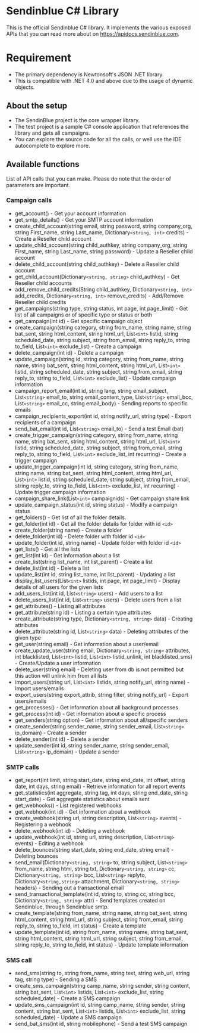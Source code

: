 # Sendinblue C# Library

This is the official Sendinblue C# library. It implements the various exposed APIs that you can read more about on https://apidocs.sendinblue.com.

# Requirement

 * The primary dependency is Newtonsoft's JSON .NET library. 
 * This is compatible with .NET 4.0 and above due to the usage of dynamic objects. 

## About the setup

 * The SendinBlue project is the core wrapper library.
 * The test project is a sample C# console application that references the library and gets all campaigns.
 * You can explore the source code for all the calls, or well use the IDE autocomplete to explore more.

## Available functions

List of API calls that you can make. Please do note that the order of parameters are important.

### Campaign calls

 * get_account() - Get your account information
 * get_smtp_details() - Get your SMTP account information
 * create_child_account(string email, string password, string company_org, string First_name, string Last_name, Dictionary`<string, int>` credits) - Create a Reseller child account
 * update_child_account(string child_authkey, string company_org, string First_name, string Last_name, string password) - Update a Reseller child account
 * delete_child_account(string child_authkey) - Delete a Reseller child account
 * get_child_account(Dictionary`<string, string>` child_authkey) - Get Reseller child accounts
 * add_remove_child_credits(String child_authkey, Dictionary`<string, int>` add_credits, Dictionary`<string, int>` remove_credits) - Add/Remove Reseller child credits
 * get_campaigns(string type, string status, int page, int page_limit) - Get list of all campaigns or of specific type or status or both
 * get_campaign(int id) - Get specific campaign object
 * create_campaign(string category, string from_name, string name, string bat_sent, string html_content, string html_url, List`<int>` listid, string scheduled_date, string subject, string from_email, string reply_to, string to_field, List`<int>` exclude_list) - Create a campaign
 * delete_campaign(int id) - Delete a campaign
 * update_campaign(string id, string category, string from_name, string name, string bat_sent, string html_content, string html_url, List`<int>` listid, string scheduled_date, string subject, string from_email, string reply_to, string to_field, List`<int>` exclude_list) - Update campaign information
 * campaign_report_email(int id, string lang, string email_subject, List`<string>` email_to, string email_content_type, List`<string>` email_bcc, List`<string>` email_cc, string email_body) - Sending reports to specific emails
 * campaign_recipients_export(int id, string notify_url, string type) - Export recipients of a campaign
 * send_bat_email(int id, List`<string>` email_to) - Send a test Email (bat)
 * create_trigger_campaign(string category, string from_name, string name, string bat_sent, string html_content, string html_url, List`<int>` listid, string scheduled_date, string subject, string from_email, string reply_to, string to_field, List`<int>` exclude_list, int recurring) - Create a trigger campaign
 * update_trigger_campaign(int id, string category, string from_name, string name, string bat_sent, string html_content, string html_url, List`<int>` listid, string scheduled_date, string subject, string from_email, string reply_to, string to_field, List`<int>` exclude_list, int recurring) - Update trigger campaign information
 * campaign_share_link(List`<int>` campaignids) - Get campaign share link
 * update_campaign_status(int id, string status) - Modify a campaign status
 * get_folders() - Get list of all the folder details.
 * get_folder(int id) - Get all the folder details for folder with id `<id>`
 * create_folder(string name) - Create a folder
 * delete_folder(int id) - Delete folder with folder id `<id>`
 * update_folder(int id, string name) - Update folder with folder id `<id>`
 * get_lists() - Get all the lists
 * get_list(int id) - Get information about a list
 * create_list(string list_name, int list_parent) - Create a list
 * delete_list(int id) - Delete a list
 * update_list(int id, string list_name, int list_parent) - Updating a list
 * display_list_users(List`<int>` listids, int page, int page_limit) - Display details of all users for the given lists
 * add_users_list(int id, List`<string>` users) - Add users to a list
 * delete_users_list(int id, List`<string>` users) - Delete users from a list
 * get_attributes() - Listing all attributes
 * get_attribute(string id) - Listing a certain type attributes
 * create_attribute(string type, Dictionary`<string, string>` data) - Creating attributes
 * delete_attribute(string id, List`<string>` data) - Deleting attributes of the given type
 * get_user(string email) - Get information about a user/email
 * create_update_user(string email, Dictionary`<string, string>` attributes, int blacklisted, List`<int>` listid, List`<int>` listid_unlink, int blacklisted_sms) - Create/Update a user information
 * delete_user(string email) - Deleting user from db is not permitted but this action will unlink him from all lists
 * import_users(string url, List`<int>` listids, string notify_url, string name) - Import users/emails
 * export_users(string export_attrib, string filter, string notify_url) - Export users/emails
 * get_processes() - Get information about all background processes
 * get_process(int id) - Get information about a specific process
 * get_senders(string option) - Get information about all/specific senders
 * create_sender(string sender_name, string sender_email, List`<string>` ip_domain) - Create a sender
 * delete_sender(int id) - Delete a sender
 * update_sender(int id, string sender_name, string sender_email, List`<string>` ip_domain) - Update a sender

### SMTP calls

 * get_report(int limit, string start_date, string end_date, int offset, string date, int days, string email) - Retrieve information for all report events
 * get_statistics(int aggregate, string tag, int days, string end_date, string start_date) - Get aggregate statistics about emails sent
 * get_webhooks() - List registered webhooks
 * get_webhook(int id) - Get information about a webhook
 * create_webhook(string url, string description, List`<string>` events) - Registering a webhook
 * delete_webhook(int id) - Deleting a webhook
 * update_webhook(int id, string url, string description, List`<string>` events) - Editing a webhook
 * delete_bounces(string start_date, string end_date, string email) - Deleting bounces
 * send_email(Dictionary`<string, string>` to, string subject, List`<string>` from_name, string html, string txt, Dictionary`<string, string>` cc, Dictionary`<string, string>` bcc, List`<string>` replyto, Dictionary`<string,string>` attachment, Dictionary`<string, string>` headers) - Sending out a transactional email
 * send_transactional_template(int id, string to, string cc, string bcc, Dictionary`<string, string>` attr) - Send templates created on Sendinblue, through Sendinblue smtp.
 * create_template(string from_name, string name, string bat_sent, string html_content, string html_url, string subject, string from_email, string reply_to, string to_field, int status) - Create a template 
 * update_template(int id, string from_name, string name, string bat_sent, string html_content, string html_url, string subject, string from_email, string reply_to, string to_field, int status) - Update template information

### SMS call

 * send_sms(string to, string from_name, string text, string web_url, string tag, string type) - Sending a SMS
 * create_sms_campaign(string camp_name, string sender, string content, string bat_sent, List`<int>` listids, List`<int>` exclude_list, string scheduled_date) - Create a SMS campaign
 * update_sms_campaign(int id, string camp_name, string sender, string content, string bat_sent, List`<int>` listids, List`<int>` exclude_list, string scheduled_date) - Update a SMS campaign
 * send_bat_sms(int id, string mobilephone) - Send a test SMS campaign